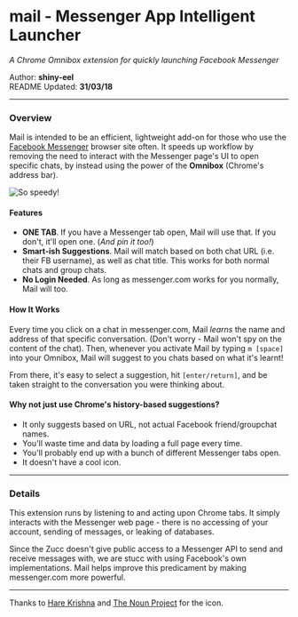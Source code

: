 # mail - Messenger App Intelligent Launcher
*A Chrome Omnibox extension for quickly launching Facebook Messenger*

Author: **shiny-eel**  
README Updated: **31/03/18**
___

### Overview
Mail is intended to be an efficient, lightweight add-on for those who use the [Facebook Messenger](https://www.messenger.com/) browser site often. It speeds up workflow by removing the need to interact with the Messenger page's UI to open specific chats, by instead using the power of the **Omnibox** (Chrome's address bar).

![So speedy!](https://raw.githubusercontent.com/shiny-eel/messenger-launch/master/resources/messenger-demo.gif)

#### Features
- **ONE TAB**. If you have a Messenger tab open, Mail will use that. If you don't, it'll open one. (*And pin it too!*)
- **Smart-ish Suggestions**. Mail will match based on both chat URL (i.e. their FB username), as well as chat title. This works for both normal chats and group chats.
- **No Login Needed**. As long as messenger.com works for you normally, Mail will too.

#### How It Works
Every time you click on a chat in messenger.com, Mail *learns* the name and address of that specific conversation. (Don't worry - Mail won't spy on the content of the chat). Then, whenever you activate Mail by typing `m [space]` into your Omnibox, Mail will suggest to you chats based on what it's learnt!  

From there, it's easy to select a suggestion, hit `[enter/return]`, and be taken straight to the conversation you were thinking about.

#### Why not just use Chrome's history-based suggestions?
- It only suggests based on URL, not actual Facebook friend/groupchat names.
- You'll waste time and data by loading a full page every time.
- You'll probably end up with a bunch of different Messenger tabs open.
- It doesn't have a cool icon.

___
### Details

This extension runs by listening to and acting upon Chrome tabs. It simply interacts with the Messenger web page - there is no accessing of your account, sending of messages, or leaking of databases.

Since the Zucc doesn't give public access to a Messenger API to send and receive messages with, we are stucc with using Facebook's own implementations. Mail helps improve this predicament by making messenger.com more powerful.



___
Thanks to [Hare Krishna](https://thenounproject.com/aathis/) and [The Noun Project](https://thenounproject.com) for the icon.
